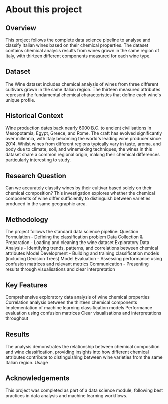 # About this project 
## Overview
This project follows the complete data science pipeline to analyse and classify Italian wines based on their chemical properties. The dataset contains chemical analysis results from wines grown in the same region of Italy, with thirteen different components measured for each wine type.

## Dataset
The Wine dataset includes chemical analysis of wines from three different cultivars grown in the same Italian region. The thirteen measured attributes represent the fundamental chemical characteristics that define each wine's unique profile.

## Historical Context
Wine production dates back nearly 6000 B.C. to ancient civilisations in Mesopotamia, Egypt, Greece, and Rome. The craft has evolved significantly over millennia, with Italy becoming the world's leading wine producer since 2014. Whilst wines from different regions typically vary in taste, aroma, and body due to climate, soil, and winemaking techniques, the wines in this dataset share a common regional origin, making their chemical differences particularly interesting to study.

## Research Question
Can we accurately classify wines by their cultivar based solely on their chemical composition?
This investigation explores whether the chemical components of wine differ sufficiently to distinguish between varieties produced in the same geographic area.

## Methodology
The project follows the standard data science pipeline:
Question Formulation - Defining the classification problem
Data Collection & Preparation - Loading and cleaning the wine dataset
Exploratory Data Analysis - Identifying trends, patterns, and correlations between chemical attributes
Model Development - Building and training classification models (including Decision Trees)
Model Evaluation - Assessing performance using confusion matrices and relevant metrics
Communication - Presenting results through visualisations and clear interpretation

## Key Features
Comprehensive exploratory data analysis of wine chemical properties
Correlation analysis between the thirteen chemical components
Implementation of machine learning classification models
Performance evaluation using confusion matrices
Clear visualisations and interpretations throughout

## Results
The analysis demonstrates the relationship between chemical composition and wine classification, providing insights into how different chemical attributes contribute to distinguishing between wine varieties from the same Italian region.
Usage

## Acknowledgements
This project was completed as part of a data science module, following best practices in data analysis and machine learning workflows.
